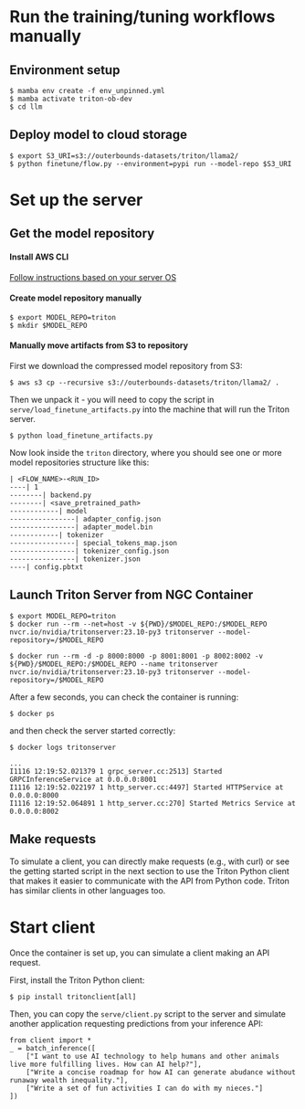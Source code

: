 # Run the training/tuning workflows manually

## Environment setup
```
$ mamba env create -f env_unpinned.yml
$ mamba activate triton-ob-dev
$ cd llm
```

## Deploy model to cloud storage
```
$ export S3_URI=s3://outerbounds-datasets/triton/llama2/
$ python finetune/flow.py --environment=pypi run --model-repo $S3_URI
```

# Set up the server

## Get the model repository

#### Install AWS CLI
[Follow instructions based on your server OS](https://docs.aws.amazon.com/cli/latest/userguide/getting-started-install.html)

#### Create model repository manually
```
$ export MODEL_REPO=triton
$ mkdir $MODEL_REPO
```

#### Manually move artifacts from S3 to repository

First we download the compressed model repository from S3:
```
$ aws s3 cp --recursive s3://outerbounds-datasets/triton/llama2/ .
```
Then we unpack it - you will need to copy the script in `serve/load_finetune_artifacts.py` into the machine that will run the Triton server.
```
$ python load_finetune_artifacts.py
```

Now look inside the `triton` directory, where you should see one or more model repositories structure like this:
```
| <FLOW_NAME>-<RUN_ID>
----| 1
--------| backend.py
--------| <save_pretrained_path>
------------| model
----------------| adapter_config.json
----------------| adapter_model.bin
------------| tokenizer
----------------| special_tokens_map.json
----------------| tokenizer_config.json
----------------| tokenizer.json
----| config.pbtxt
```

## Launch Triton Server from NGC Container
```
$ export MODEL_REPO=triton
$ docker run --rm --net=host -v ${PWD}/$MODEL_REPO:/$MODEL_REPO nvcr.io/nvidia/tritonserver:23.10-py3 tritonserver --model-repository=/$MODEL_REPO

$ docker run --rm -d -p 8000:8000 -p 8001:8001 -p 8002:8002 -v ${PWD}/$MODEL_REPO:/$MODEL_REPO --name tritonserver nvcr.io/nvidia/tritonserver:23.10-py3 tritonserver --model-repository=/$MODEL_REPO
```

After a few seconds, you can check the container is running:
```
$ docker ps
```
and then check the server started correctly:
```
$ docker logs tritonserver

...
I1116 12:19:52.021379 1 grpc_server.cc:2513] Started GRPCInferenceService at 0.0.0.0:8001
I1116 12:19:52.022197 1 http_server.cc:4497] Started HTTPService at 0.0.0.0:8000
I1116 12:19:52.064891 1 http_server.cc:270] Started Metrics Service at 0.0.0.0:8002
```

## Make requests

To simulate a client, you can directly make requests (e.g., with curl) or see the getting started script in the next section to use the Triton Python client that makes it easier to communicate with the API from Python code. Triton has similar clients in other languages too.

# Start client

Once the container is set up, you can simulate a client making an API request.

First, install the Triton Python client:
```
$ pip install tritonclient[all]
```

Then, you can copy the `serve/client.py` script to the server and simulate another application requesting predictions from your inference API:
```
from client import *
_ = batch_inference([
    ["I want to use AI technology to help humans and other animals live more fulfilling lives. How can AI help?"],
    ["Write a concise roadmap for how AI can generate abudance without runaway wealth inequality."],
    ["Write a set of fun activities I can do with my nieces."]
])
```